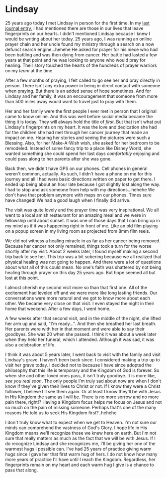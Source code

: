 # Lindsay

25 years ago today I met Lindsay in person for the first time. In my [last journal entry](./22_fingerprints.md), I had mentioned there are those in our lives that leave fingerprints on our hearts. I didn't mentioned Lindsay because I knew I would be writing about her today. 25 years ago, I was running an online prayer chain and her uncle found my ministry through a search on a now defunct search engine...hehehe He asked for prayer for his niece who had been battling and was then dying from cancer. Her battle had lasted a few years at that point and he was looking to anyone who would pray for healing. Their story touched the hearts of the hundreds of prayer warriors on my *team* at the time.

After a few months of praying, I felt called to go see her and pray directly in person. There isn't any extra power in being in direct contact with someone when praying. But there is an added sense of hope sometimes. And for Lindsay and her family, it was an encouragement that someone from more than 500 miles away would want to travel just to pray with them.

Her and her family were the first people I ever met in person that I original came to know online. And this was well before social media became the thing it is today. They will always hold the title of *first*. But that isn't what put Lindsay's fingerprints on my heart. It was the love and dedication she had for the children she had met through her cancer journey that made an impact on me. Hearing her stories and seeing the pictures were such a Blessing. Also, for her Make-A-Wish wish, she asked for her bedroom to be remodeled. Instead of some fancy trip to a place like Disney World, she wanted something she could spend her last days *comfortably* enjoying and could pass along to her parents after she was gone.

Back then, we didn't have GPS on our phones. Cell phones in general weren't common, actually. As such, I didn't have a phone on me for this journey and all I had were basic directions written on paper to get there. I ended up being about an hour late because I got slightly lost along the way. I had to stop and ask someone from help with my directions...hehehe We don't have that problem anymore with maps on our phones. Times sure have changed! We had a good laugh when I finally did arrive.

The visit was quite lovely and the prayer time was very inspirational. We all went to a local amish restaurant for an amazing meal and we were in fellowship until about sunset. It was one of those days that I can bring up in my mind as if it was happening right in front of me. Like an old film playing on a popup screen in my living room as projected from 8mm film reels.

We did not witness a healing miracle in as far as her cancer being removed. Because her cancer not only remained, things took a turn for the worse shortly after my visit. About 2 weeks later, I found myself making a second trip back to see her. This trip was a bit sobering because we all realized that physical healing was not going to happen. And there were a lot of questions about what all of this could mean. No one's faith was shattered by not being healing through prayer on this day 25 years ago. But hope seemed all but lost at this point.

I almost cherish my second visit more so than that first one. All of the excitement had leveled off and we were more like long lasting friends. Our conversations were more natural and we got to know more about each other. We became very close on that visit. I even stayed the night in their home that weekend. After a few days, I went home.

A few weeks after that second visit, and in the middle of the night, she lifted her arm up and said, "I'm ready...". And then she breathed her last breath. Her parents were with her in that moment and were able to say their goodbyes. She was 20 when she passed. I think it was about a week later when they held her funeral; which I attended. Although it was sad, it was also a celebration of life.

I think it was about 5 years later, I went back to visit with the family and visit Lindsay's grave. I haven't been back since. I considered making a trip up to visit her grave today. I decided not to because I have since adopted the philosophy that this life is temporary and the Kingdom of God is forever. So when she and other loved ones pass, it isn't truly goodbye. It is more like, *see you real soon*. The only people I'm truly sad about now are when I don't know if they've given their lives to Christ or not. If I know they were a Christ follower, I believe I'll see them again. Or at least I know they'll be with Jesus in His Kingdom the same as I will be. There is no more sorrow and no more pain there, right!? Having a Kingdom focus helps me focus on Jesus and not so much on the pain of missing someone. Perhaps that's one of the many reasons He told us to seek His Kingdom first?..hehehe

I don't truly know what to expect when we get to Heaven. I'm not sure our minds can comprehend the vastness of God's Glory. I hope life in His Kingdom means we'll recognize those we knew here on earth. But I'm not sure that really matters as much as the fact that we will be with Jesus. If I do recognize Lindsay and she recognizes me, I'll be giving her one of the warmest hugs I possible can. I've had 25 years of practice giving warm hugs since I gave her that first warm hug of hers. I do not know how many more years of practice I'll have until I reach the Kingdom. Regardless, her fingerprints remain on my heart and each warm hug I give is a chance to pass that along.